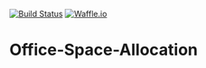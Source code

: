 [![Build Status](https://travis-ci.org/jimmykimani/Office-Space-Allocation.svg?branch=master)](https://travis-ci.org/jimmykimani/Office-Space-Allocation)
[![Waffle.io](https://img.shields.io/waffle/label/evancohen/smart-mirror/in%20progress.svg)]()


# Office-Space-Allocation
